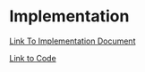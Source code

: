 # Implementation

[Link To Implementation Document](/Documents/Implementation.docx)


[Link to Code](/Code.zip)